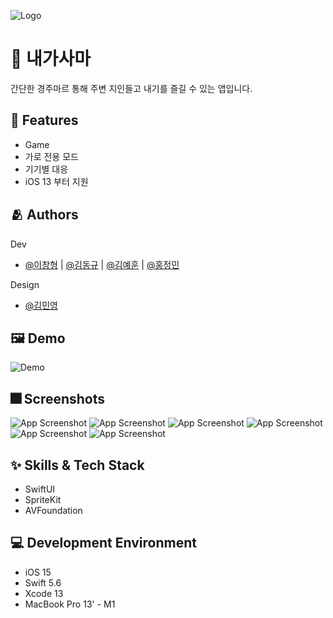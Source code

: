 
![Logo](https://user-images.githubusercontent.com/96639917/190843794-d2bec438-d033-471c-8a23-c1c02edf89e6.png)

# :iphone: 내가사마

간단한 경주마르 통해 주변 지인들고 내기를 즐길 수 있는 앱입니다.


## :pushpin: Features

- Game
- 가로 전용 모드
- 기기별 대응
- iOS 13 부터 지원


## :people_hugging: Authors

Dev
- [@이창형](https://github.com/LeeChangHyeong) | [@김동규](https://github.com/Dorodong96) | [@김예훈](https://github.com/eraser3031) | [@홍정민](https://github.com/jeohong)

Design
- [@김민영](https://github.com/pig1606)


## :framed_picture: Demo

![Demo](https://user-images.githubusercontent.com/96639917/190844263-4a8cde59-2181-4ff0-b030-b3005eaed613.gif)


## :fireworks: Screenshots

![App Screenshot](https://user-images.githubusercontent.com/96639917/190843944-56b0742b-0393-45c2-a2be-ff714062d0b4.png)
![App Screenshot](https://user-images.githubusercontent.com/96639917/190843946-cf3276fd-e1c8-4954-b27e-f9418d51bf00.png)
![App Screenshot](https://user-images.githubusercontent.com/96639917/190843950-da6e511d-4976-430d-a734-8a931bff185b.png)
![App Screenshot](https://user-images.githubusercontent.com/96639917/190843947-a19ebd2d-06b8-498d-8616-b54cf7d30601.png)
![App Screenshot](https://user-images.githubusercontent.com/96639917/190843949-9e32d2d5-7f42-41cb-9c95-a419e0c16113.png)
![App Screenshot](https://user-images.githubusercontent.com/96639917/190843948-edb27412-63ab-4906-b4b2-6a364196c967.png)


## :sparkles: Skills & Tech Stack

- SwiftUI
- SpriteKit
- AVFoundation

## 💻 Development Environment

- iOS 15
- Swift 5.6
- Xcode 13
- MacBook Pro 13' - M1

